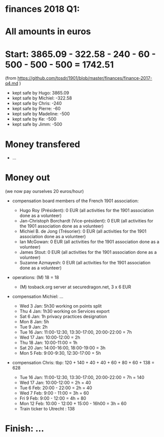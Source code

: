 # finances 2018 Q1:

# All amounts in euros

# Start: 3865.09 - 322.58 - 240 - 60 - 500 - 500 - 500 = 1742.51
(from https://github.com/tosdr/1901/blob/master/finances/finance-2017-q4.md )

* kept safe by Hugo: 3865.09
* kept safe by Michiel: -322.58
* kept safe by Chris: -240
* kept safe by Pierre: -60
* kept safe by Madeline: -500
* kept safe by Ke: -500
* kept safe by Jimm: -500

# Money transfered

* ...

# Money out

(we now pay ourselves 20 euros/hour)

* compensation board members of the French 1901 association:
   * Hugo Roy (Président):			0 EUR (all activities for the 1901 association done as a volunteer)
   * Jan-Christoph Borchardt (Vice-président):	0 EUR (all activities for the 1901 association done as a volunteer)
   * Michiel B. de Jong (Trésorier):		0 EUR (all activities for the 1901 association done as a volunteer)
   * Ian McGowan:				0 EUR (all activities for the 1901 association done as a volunteer)
   * James Stout:				0 EUR (all activities for the 1901 association done as a volunteer)
   * Suzanne Azmayesh:				0 EUR (all activities for the 1901 association done as a volunteer)

* operations: (M) 18 = 18
   * (M) tosback.org server at securedragon.net, 3 x 6 EUR

* compensation Michiel: ...
   * Wed 3 Jan: 5h30 working on points split
   * Thu 4 Jan: 1h30 working on Services export
   * Sat 6 Jan: 1h privacy practices designation
   * Mon 8 Jan: 5h
   * Tue 9 Jan: 2h
   * Tue 16 Jan: 11:00-12:30, 13:30-17:00, 20:00-22:00 = 7h
   * Wed 17 Jan: 10:00-12:00 = 2h
   * Thu 18 Jan: 10:00-11:00 = 1h
   * Sat 20 Jan: 14:00-16:00, 18:00-19:00 = 3h
   * Mon 5 Feb: 9:00-9:30, 12:30-17:00 = 5h

* compensation Chris: tbp: 120 + 140 + 40 + 40 + 60 + 80 + 60 + 138 = 628
   * Tue 16 Jan: 11:00-12:30, 13:30-17:00, 20:00-22:00 = 7h = 140
   * Wed 17 Jan: 10:00-12:00 = 2h = 40
   * Tue 6 Feb: 20:00 - 22:00 = 2h = 40
   * Wed 7 Feb: 9:00 - 11:00 = 3h = 60
   * Fri 9 Feb: 9:00 - 12:00 = 4h = 80
   * Mon 12 Feb: 10:00 - 12:00 + 15:00 - 16h00 = 3h = 60
   * Train ticker to Utrecht : 138


# Finish: ...
